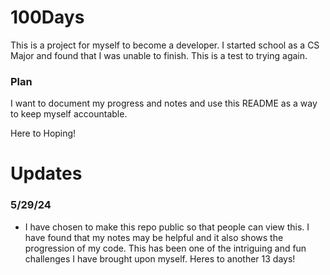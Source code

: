 # 100Days

This is a project for myself to become a developer. I started school as a CS
Major and found that I was unable to finish. This is a test to trying again.

### Plan

I want to document my progress and notes and use this README as a way to keep
myself accountable.

Here to Hoping!

# Updates

### 5/29/24
- I have chosen to make this repo public so that people can view this. I have found that 
my notes may be helpful and it also shows the progression of my code. This has been one 
of the intriguing and fun challenges I have brought upon myself. Heres to another 13 days!